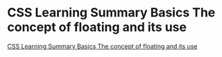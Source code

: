 # CSS Learning Summary Basics The concept of floating and its use
[CSS Learning Summary Basics The concept of floating and its use](https://aiwithcloud.com/2022/09/15/css_learning_summary_basics_the_concept_of_floating_and_its_use/)